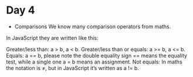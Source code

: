 # Day 4

- Comparisons
We know many comparison operators from maths.

In JavaScript they are written like this:

Greater/less than: a > b, a < b.
Greater/less than or equals: a >= b, a <= b.
Equals: a == b, please note the double equality sign == means the equality test, while a single one a = b means an assignment.
Not equals: In maths the notation is ≠, but in JavaScript it’s written as a != b.

